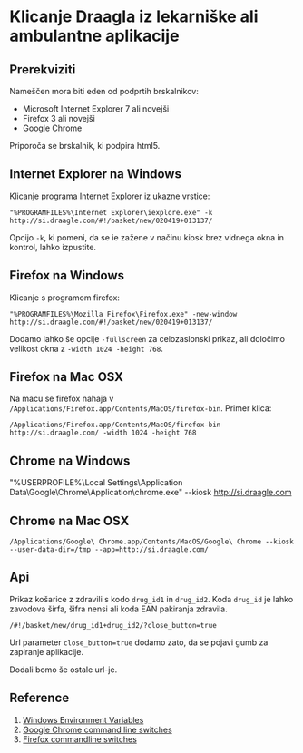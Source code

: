 # Klicanje Draagla iz lekarniške ali ambulantne aplikacije

## Prerekviziti

Nameščen mora biti eden od podprtih brskalnikov:

  * Microsoft Internet Explorer 7 ali novejši
  * Firefox 3 ali novejši
  * Google Chrome 
  
Priporoča se brskalnik, ki podpira html5.

## Internet Explorer na Windows

Klicanje programa Internet Explorer iz ukazne vrstice:

    "%PROGRAMFILES%\Internet Explorer\iexplore.exe" -k http://si.draagle.com/#!/basket/new/020419+013137/

Opcijo `-k`, ki pomeni, da se ie zažene v načinu kiosk brez vidnega okna in kontrol, lahko izpustite.

## Firefox na Windows

Klicanje s programom firefox:

    "%PROGRAMFILES%\Mozilla Firefox\Firefox.exe" -new-window http://si.draagle.com/#!/basket/new/020419+013137/

Dodamo lahko še opcije `-fullscreen` za celozaslonski prikaz, ali določimo velikost okna z `-width 1024 -height 768`.

## Firefox na Mac OSX

Na macu se firefox nahaja v `/Applications/Firefox.app/Contents/MacOS/firefox-bin`. Primer klica:

    /Applications/Firefox.app/Contents/MacOS/firefox-bin http://si.draagle.com/ -width 1024 -height 768

## Chrome na Windows

"%USERPROFILE%\Local Settings\Application Data\Google\Chrome\Application\chrome.exe" --kiosk http://si.draagle.com

## Chrome na Mac OSX

    /Applications/Google\ Chrome.app/Contents/MacOS/Google\ Chrome --kiosk --user-data-dir=/tmp --app=http://si.draagle.com/

## Api

Prikaz košarice z zdravili s kodo `drug_id1` in `drug_id2`. Koda `drug_id` je lahko zavodova širfa, šifra nensi ali koda EAN pakiranja zdravila.

    /#!/basket/new/drug_id1+drug_id2/?close_button=true

Url parameter `close_button=true` dodamo zato, da se pojavi gumb za zapiranje aplikacije.

Dodali bomo še ostale url-je.

## Reference

  1. [Windows Environment Variables](http://www.wilsonmar.com/1envvars.htm)
  2. [Google Chrome command line switches](http://peter.sh/experiments/chromium-command-line-switches/)
  3. [Firefox commandline switches](http://kb.mozillazine.org/Command_line_arguments)

